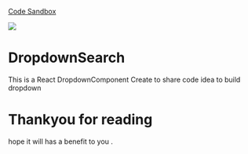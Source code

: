 [Code Sandbox](https://codesandbox.io/s/shy-haze-bv1ql?file=/src/App.js)

![](https://media.giphy.com/media/H75LzbaKOZLTqb7GS0/giphy.gif)

# DropdownSearch
This is a React DropdownComponent
Create to share code idea to build dropdown

# Thankyou for reading
hope it will has a benefit to you .
